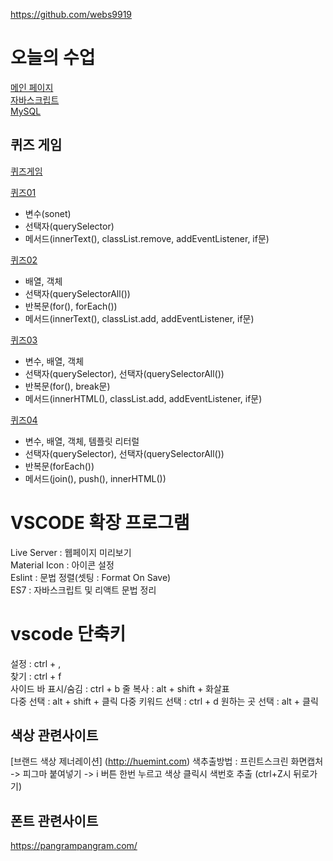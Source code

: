 https://github.com/webs9919


# 오늘의 수업
[메인 페이지](https://an83690880.github.io/class2024/)   
[자바스크립트](https://an83690880.github.io/class2024/javascript/index.html)      
[MySQL](https://an83690880.github.io/class2024/mysql/index.html)   

## 퀴즈 게임
[퀴즈게임](https://an83690880.github.io/class2024/quiz/index.html)

[퀴즈01](https://an83690880.github.io/class2024/quiz/quiz01.html)
- 변수(sonet)
- 선택자(querySelector)
- 메서드(innerText(), classList.remove, addEventListener, if문)

[퀴즈02](https://an83690880.github.io/class2024/quiz/quiz02.html)
- 배열, 객체
- 선택자(querySelectorAll())
- 반복문(for(), forEach())
- 메서드(innerText(), classList.add, addEventListener, if문)

[퀴즈03](https://an83690880.github.io/class2024/quiz/quiz03.html)
- 변수, 배열, 객체
- 선택자(querySelector), 선택자(querySelectorAll())
- 반복문(for(), break문)
- 메서드(innerHTML(), classList.add, addEventListener, if문)


[퀴즈04](https://an83690880.github.io/class2024/quiz/quiz04.html)
- 변수, 배열, 객체, 템플릿 리터럴
- 선택자(querySelector), 선택자(querySelectorAll())
- 반복문(forEach())
- 메서드(join(), push(), innerHTML())


# VSCODE 확장 프로그램
Live Server : 웹페이지 미리보기   
Material Icon : 아이콘 설정   
Eslint : 문법 정렬(셋팅 : Format On Save)   
ES7 : 자바스크립트 및 리액트 문법 정리   

# vscode 단축키
설정 : ctrl + ,   
찾기 : ctrl + f  
사이드 바 표시/숨김 : ctrl + b 
줄 복사 : alt + shift + 화살표  
다중 선택 : alt + shift + 클릭
다중 키워드 선택 : ctrl + d
원하는 곳 선택 : alt + 클릭



## 색상 관련사이트
[브랜드 색상 제너레이션] (http://huemint.com)
색추출방법 : 프린트스크린 화면캡처 -> 피그마 붙여넣기 -> i 버튼 한번 누르고 색상 클릭시 색번호 추출 (ctrl+Z시 뒤로가기)

## 폰트 관련사이트
https://pangrampangram.com/